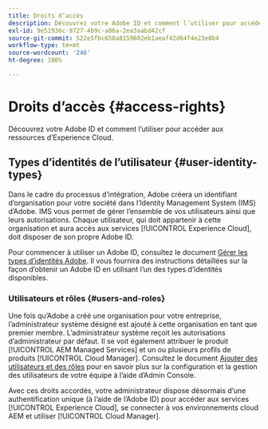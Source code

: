 ```yaml
---
title: Droits d’accès
description: Découvrez votre Adobe ID et comment l’utiliser pour accéder aux ressources d’Experience Cloud.
exl-id: 9e51936c-9727-4b9c-a86a-2ea3aabd42cf
source-git-commit: 522e5fbc650a8159602eb1aeaf42d64f4e23e8b4
workflow-type: tm+mt
source-wordcount: '246'
ht-degree: 100%

---
```



# Droits d’accès {#access-rights}

Découvrez votre Adobe ID et comment l’utiliser pour accéder aux ressources d’Experience Cloud.

## Types d’identités de l’utilisateur {#user-identity-types}

Dans le cadre du processus d’intégration, Adobe créera un identifiant d’organisation pour votre société dans l’Identity Management System (IMS) d’Adobe. IMS vous permet de gérer l’ensemble de vos utilisateurs ainsi que leurs autorisations. Chaque utilisateur, qui doit appartenir à cette organisation et aura accès aux services [!UICONTROL Experience Cloud], doit disposer de son propre Adobe ID.

Pour commencer à utiliser un Adobe ID, consultez le document [Gérer les types d’identités Adobe](https://helpx.adobe.com/fr/enterprise/using/identity.html). Il vous fournira des instructions détaillées sur la façon d’obtenir un Adobe ID en utilisant l’un des types d’identités disponibles.

### Utilisateurs et rôles {#users-and-roles}

Une fois qu’Adobe a créé une organisation pour votre entreprise, l’administrateur système désigné est ajouté à cette organisation en tant que premier membre. L’administrateur système reçoit les autorisations d’administrateur par défaut. Il se voit également attribuer le produit [!UICONTROL AEM Managed Services] et un ou plusieurs profils de produits [!UICONTROL Cloud Manager]. Consultez le document [Ajouter des utilisateurs et des rôles](/help/requirements/users-and-roles.md) pour en savoir plus sur la configuration et la gestion des utilisateurs de votre équipe à l’aide d’Admin Console.

Avec ces droits accordés, votre administrateur dispose désormais d’une authentification unique (à l’aide de l’Adobe ID) pour accéder aux services [!UICONTROL Experience Cloud], se connecter à vos environnements cloud AEM et utiliser [!UICONTROL Cloud Manager].

